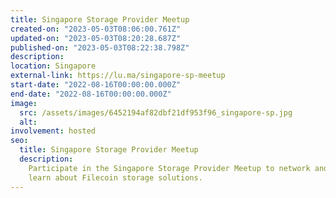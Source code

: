 ```yaml
---
title: Singapore Storage Provider Meetup
created-on: "2023-05-03T08:06:00.761Z"
updated-on: "2023-05-03T08:20:28.687Z"
published-on: "2023-05-03T08:22:38.798Z"
description:
location: Singapore
external-link: https://lu.ma/singapore-sp-meetup
start-date: "2022-08-16T00:00:00.000Z"
end-date: "2022-08-16T00:00:00.000Z"
image:
  src: /assets/images/6452194af82dbf21df953f96_singapore-sp.jpg
  alt:
involvement: hosted
seo:
  title: Singapore Storage Provider Meetup
  description:
    Participate in the Singapore Storage Provider Meetup to network and
    learn about Filecoin storage solutions.
---
```


